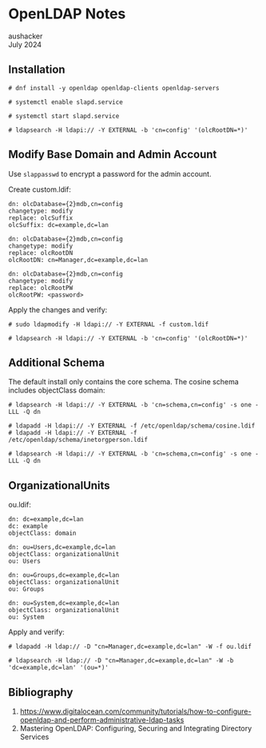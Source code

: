 # OpenLDAP Notes

aushacker<br/>
July 2024

## Installation

```
# dnf install -y openldap openldap-clients openldap-servers

# systemctl enable slapd.service

# systemctl start slapd.service

# ldapsearch -H ldapi:// -Y EXTERNAL -b 'cn=config' '(olcRootDN=*)'
```

## Modify Base Domain and Admin Account

Use `slappasswd` to encrypt a password for the admin account.

Create custom.ldif:
```
dn: olcDatabase={2}mdb,cn=config
changetype: modify
replace: olcSuffix
olcSuffix: dc=example,dc=lan

dn: olcDatabase={2}mdb,cn=config
changetype: modify
replace: olcRootDN
olcRootDN: cn=Manager,dc=example,dc=lan

dn: olcDatabase={2}mdb,cn=config
changetype: modify
replace: olcRootPW
olcRootPW: <password>
```

Apply the changes and verify:
```
# sudo ldapmodify -H ldapi:// -Y EXTERNAL -f custom.ldif

# ldapsearch -H ldapi:// -Y EXTERNAL -b 'cn=config' '(olcRootDN=*)'
```

## Additional Schema

The default install only contains the core schema. The cosine schema includes objectClass domain:
```
# ldapsearch -H ldapi:// -Y EXTERNAL -b 'cn=schema,cn=config' -s one -LLL -Q dn

# ldapadd -H ldapi:// -Y EXTERNAL -f /etc/openldap/schema/cosine.ldif
# ldapadd -H ldapi:// -Y EXTERNAL -f /etc/openldap/schema/inetorgperson.ldif

# ldapsearch -H ldapi:// -Y EXTERNAL -b 'cn=schema,cn=config' -s one -LLL -Q dn
```

## OrganizationalUnits

ou.ldif:
```
dn: dc=example,dc=lan
dc: example
objectClass: domain

dn: ou=Users,dc=example,dc=lan
objectClass: organizationalUnit
ou: Users

dn: ou=Groups,dc=example,dc=lan
objectClass: organizationalUnit
ou: Groups

dn: ou=System,dc=example,dc=lan
objectClass: organizationalUnit
ou: System
```

Apply and verify:
```
# ldapadd -H ldap:// -D "cn=Manager,dc=example,dc=lan" -W -f ou.ldif

# ldapsearch -H ldap:// -D "cn=Manager,dc=example,dc=lan" -W -b 'dc=example,dc=lan' '(ou=*)'
```

## Bibliography

1. https://www.digitalocean.com/community/tutorials/how-to-configure-openldap-and-perform-administrative-ldap-tasks
2. Mastering OpenLDAP: Configuring, Securing and Integrating Directory Services

